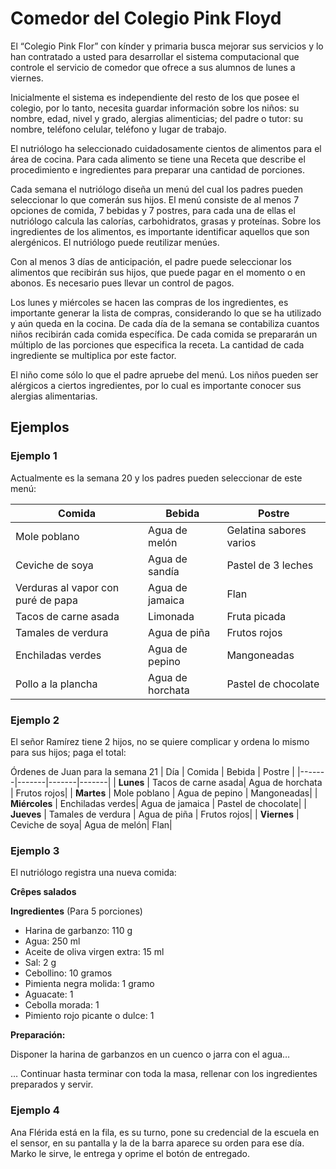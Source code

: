 # Comedor del Colegio Pink Floyd

El “Colegio Pink Flor” con kínder y primaria busca mejorar sus servicios y lo han contratado a usted para desarrollar el sistema computacional que controle el servicio de comedor que ofrece a sus alumnos de lunes a viernes. 

Inicialmente el sistema es independiente del resto de los que posee el colegio, por lo tanto, necesita guardar información sobre los niños: su nombre, edad, nivel y grado, alergias alimenticias; del padre o tutor: su nombre, teléfono celular, teléfono y lugar de trabajo. 

El nutriólogo ha seleccionado cuidadosamente cientos de alimentos para el área de cocina. Para cada alimento se tiene una Receta que describe el procedimiento e ingredientes para preparar una cantidad de porciones. 

Cada semana el nutriólogo diseña un menú del cual los padres pueden seleccionar lo que comerán sus hijos. El menú consiste de al menos 7 opciones de comida, 7 bebidas y 7 postres, para cada una de ellas el nutriólogo calcula las calorías, carbohidratos, grasas y proteínas. Sobre los ingredientes de los alimentos, es importante identificar aquellos que son alergénicos. El nutriólogo puede reutilizar menúes. 

Con al menos 3 días de anticipación, el padre puede seleccionar los alimentos que recibirán sus hijos, que puede pagar en el momento o en abonos. Es necesario pues llevar un control de pagos. 

Los lunes y miércoles se hacen las compras de los ingredientes, es importante generar la lista de compras, considerando lo que se ha utilizado y aún queda en la cocina. De cada día de la semana se contabiliza cuantos niños recibirán cada comida específica. De cada comida se prepararán un múltiplo de las porciones que especifica la receta. La cantidad de cada ingrediente se multiplica por este factor. 
 
El niño come sólo lo que el padre apruebe del menú. Los niños pueden ser alérgicos a ciertos ingredientes, por lo cual es importante conocer sus alergias alimentarias. 

## Ejemplos

### Ejemplo 1 
Actualmente es la semana 20 y los padres pueden seleccionar de este menú:

| Comida	| Bebida	| Postre |
|-----------|-----------|--------|
|Mole poblano	|Agua de melón	|Gelatina sabores varios|
|Ceviche de soya	|Agua de sandía	|Pastel de 3 leches|
|Verduras al vapor con puré de papa	|Agua de jamaica	|Flan|
|Tacos de carne asada	|Limonada	|Fruta picada|
|Tamales de verdura	|Agua de piña	|Frutos rojos|
|Enchiladas verdes	|Agua de pepino	|Mangoneadas|
|Pollo a la plancha	|Agua de horchata	|Pastel de chocolate|

### Ejemplo 2
El señor Ramírez tiene 2 hijos, no se quiere complicar y ordena lo mismo para sus hijos; paga el total:

Órdenes de Juan para la semana 21
| Día	| Comida	| Bebida	| Postre |
|-------|-------|-------|-------|
| **Lunes**	| Tacos de carne asada|	Agua de horchata	| Frutos rojos|
| **Martes**	| Mole poblano	| Agua de pepino	| Mangoneadas|
| **Miércoles**	| Enchiladas verdes| Agua de jamaica	| Pastel de chocolate|
| **Jueves**	| Tamales de verdura	| Agua de piña	| Frutos rojos|
| **Viernes**	| Ceviche de soya| Agua de melón| Flan|

### Ejemplo 3 

El nutriólogo registra una nueva comida: 

**Crêpes salados**


 **Ingredientes** (Para 5 porciones)
 
- Harina de garbanzo: 110 g
- Agua: 250 ml
- Aceite de oliva virgen extra: 15 ml
- Sal: 2 g
- Cebollino: 10 gramos
- Pimienta negra molida: 1 gramo
- Aguacate: 1
- Cebolla morada: 1
- Pimiento rojo picante o dulce: 1  

**Preparación:**

Disponer la harina de garbanzos en un cuenco o jarra con el agua…

… Continuar hasta terminar con toda la masa, rellenar con los ingredientes preparados y servir.
</td></tr>

### Ejemplo 4
Ana Flérida está en la fila, es su turno, pone su credencial de la escuela en el sensor, en su pantalla y la de la barra aparece su orden para ese día. Marko le sirve, le entrega y oprime el botón de entregado.   
